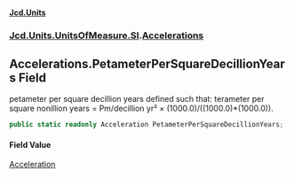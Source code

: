 #### [Jcd.Units](index 'index')
### [Jcd.Units.UnitsOfMeasure.SI](Jcd.Units.UnitsOfMeasure.SI 'Jcd.Units.UnitsOfMeasure.SI').[Accelerations](Accelerations 'Jcd.Units.UnitsOfMeasure.SI.Accelerations')

## Accelerations.PetameterPerSquareDecillionYears Field

petameter per square decillion years defined such that: terameter per square nonillion years = Pm/decillion yr² ×
(1000.0)/((1000.0)*(1000.0)).

```csharp
public static readonly Acceleration PetameterPerSquareDecillionYears;
```

#### Field Value
[Acceleration](Acceleration 'Jcd.Units.UnitTypes.Acceleration')